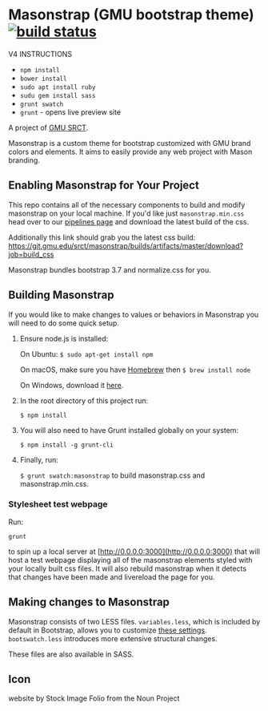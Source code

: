 # Masonstrap (GMU bootstrap theme) [![build status](https://git.gmu.edu/srct/masonstrap/badges/master/build.svg)](https://git.gmu.edu/srct/masonstrap/commits/master)

V4 INSTRUCTIONS

- `npm install`
- `bower install`
- `sudo apt install ruby`
- `sudu gem install sass`
- `grunt swatch`
- `grunt` - opens live preview site



A project of [GMU SRCT](http://srct.gmu.edu).

Masonstrap is a custom theme for bootstrap customized with GMU brand colors and
elements. It aims to easily provide any web project with Mason branding.

## Enabling Masonstrap for Your Project
<legend></legend>

This repo contains all of the necessary components to build and modify masonstrap
on your local machine. If you'd like just `masonstrap.min.css` head over to our
[pipelines page](https://git.gmu.edu/srct/masonstrap/pipelines) and download the
latest build of the css.

Additionally this link should grab you the latest css build:
https://git.gmu.edu/srct/masonstrap/builds/artifacts/master/download?job=build_css

Masonstrap bundles bootstrap 3.7 and normalize.css for you.


## Building Masonstrap
<legend></legend>

If you would like to make changes to values or behaviors in Masonstrap you will
need to do some quick setup.

1. Ensure node.js is installed:

    On Ubuntu: `$ sudo apt-get install npm`

    On macOS, make sure you have [Homebrew](http://brew.sh) then `$ brew install node`

    On Windows, download it [here](https://nodejs.org/en/download/).

2. In the root directory of this project run:

    `$ npm install`

3. You will also need to have Grunt installed globally on your system:

    `$ npm install -g grunt-cli`

4. Finally, run:

    `$ grunt swatch:masonstrap` to build masonstrap.css and masonstrap.min.css.

### Stylesheet test webpage

Run:

`grunt`

to spin up a local server at [http://0.0.0.0:3000](http://0.0.0.0:3000) that
will host a test webpage displaying all of the masonstrap elements styled with
your locally built css files. It will also rebuild masonstrap when it detects
that changes have been made and livereload the page for you.

## Making changes to Masonstrap

Masonstrap consists of two LESS files. `variables.less`, which is included by
default in Bootstrap, allows you to customize [these settings](http://getbootstrap.com/customize/#less-variables).
`bootswatch.less` introduces more extensive structural changes.

These files are also available in SASS.


Icon
------
website by Stock Image Folio from the Noun Project
